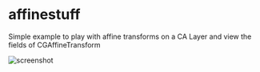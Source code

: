affinestuff
===========

Simple example to play with affine transforms on a CA Layer and view the fields of CGAffineTransform

![screenshot](https://cloud.githubusercontent.com/assets/305140/5320787/30f4471c-7c83-11e4-8cf3-f5215b25c51c.png)
